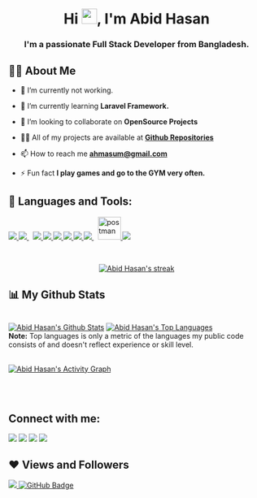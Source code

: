 
<h1 align="center">Hi <img src="https://raw.githubusercontent.com/MartinHeinz/MartinHeinz/master/wave.gif" width="30px">, I'm Abid Hasan</h1>
<h3 align="center">I'm a passionate Full Stack Developer from Bangladesh.</h3>


## 🙋‍♂️ About Me

- 🔭 I’m currently not working.

- 🌱 I’m currently learning **Laravel Framework.**

- 👯 I’m looking to collaborate on **OpenSource Projects**

- 👨‍💻 All of my projects are available at **[Github Repositories](https://github.com/AbidHasan007?tab=repositories)**

- 📫 How to reach me **ahmasum@gmail.com**

- ⚡ Fun fact **I play games and go to the GYM very often.**

## 🚀 Languages and Tools:

<p align="left"> 
    <a href="https://www.java.com" target="_blank"> <img src="https://img.icons8.com/officel/48/000000/php-logo.png"/> </a>
    <a style="padding-right:8px;" href="https://www.mysql.com/" target="_blank"> <img src="https://img.icons8.com/fluent/50/000000/mysql-logo.png"/> </a> 
    <a href="https://developer.mozilla.org/en-US/docs/Web/JavaScript" target="_blank"> <img src="https://img.icons8.com/color/48/000000/javascript.png"/> </a> 
    <a href="https://www.w3.org/html/" target="_blank"> <img src="https://img.icons8.com/color/48/000000/html-5.png"/> </a> 
    <a href="https://www.w3schools.com/css/" target="_blank"> <img src="https://img.icons8.com/color/48/000000/css3.png"/> </a> 
    <a href="https://getbootstrap.com" target="_blank"> <img src="https://img.icons8.com/color/48/000000/bootstrap.png"/> </a> 
    <a href="https://www.laravel.com" target="_blank"> <img src="https://img.icons8.com/fluency/48/000000/laravel.png"/> </a> 
    <a style="padding-right:8px;" href="https://nodejs.org" target="_blank"> <img src="https://img.icons8.com/color/48/000000/nodejs.png"/> </a>  
    <a href="https://postman.com" target="_blank"> <img src="https://www.vectorlogo.zone/logos/getpostman/getpostman-icon.svg" alt="postman" width="45" height="45"/> </a>   
    <a href="https://git-scm.com/" target="_blank"> <img src="https://img.icons8.com/color/48/000000/git.png"/> </a>
 

</p>

<br/>

<p align="center">
    <a href="https://github.com/abidhasan007/github-readme-streak-stats">
        <img title="🔥 Get streak stats for your profile at git.io/streak-stats" alt="Abid Hasan's streak" src="https://github-readme-streak-stats.herokuapp.com/?user=abidhasan007&theme=black-ice&hide_border=true&stroke=0000&background=060A0CD0"/>
    </a>
</p>

## 📊 My Github Stats

  <br/>
    <a href="https://github.com/abidhasan007/github-readme-stats"><img alt="Abid Hasan's Github Stats" src="https://github-readme-stats.vercel.app/api?username=abidhasan007&show_icons=true&count_private=true&theme=react&hide_border=true&bg_color=0D1117" /></a>
  <a href="https://github.com/abidhasan007/github-readme-stats"><img alt="Abid Hasan's Top Languages" src="https://github-readme-stats.vercel.app/api/top-langs/?username=abidhasan007&langs_count=8&count_private=true&layout=compact&theme=react&hide_border=true&bg_color=0D1117" /></a>
  <br/>
  <b>Note:</b> Top languages is only a metric of the languages my public code consists of and doesn't reflect experience or skill level.


<br/>
<br/>

<a href="https://github.com/abidhasan007/github-readme-activity-graph"><img alt="Abid Hasan's Activity Graph" src="https://activity-graph.herokuapp.com/graph?username=abidhasan007&bg_color=0D1117&color=5BCDEC&line=5BCDEC&point=FFFFFF&hide_border=true" /></a>

<br/>
<br/>

## Connect with me:
<p align="left">

<a href = "https://www.linkedin.com/in/abid-hasan-masum/"><img src="https://img.icons8.com/fluent/48/000000/linkedin.png"/></a>
<a href = "https://facebook.com/hashtagabidhasan"><img src="https://img.icons8.com/bubbles/50/000000/facebook.png"/></a>
<a href = "#"><img src="https://img.icons8.com/fluent/48/000000/instagram-new.png"/></a>
<a href = "#"><img src="https://img.icons8.com/color/48/000000/youtube-play.png"/></a>

</p>

## ❤ Views and Followers
<a href="https://github.com/Meghna-DAS/github-profile-views-counter">
    <img src="https://komarev.com/ghpvc/?username=abidhasan007">
</a>
<a href="https://github.com/abidhasan007?tab=followers"><img src="https://img.shields.io/github/followers/abidhasan007?label=Followers&style=social" alt="GitHub Badge"></a>
